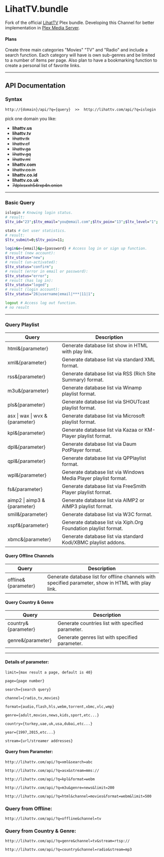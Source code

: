 # LihatTV.bundle
Fork of the official [LihatTV](http://lihattv.com/) Plex bundle.
Developing this Channel for better implementation in [Plex Media Server](https://plex.tv).

#### Plans
Create three main categories "Movies" "TV" and "Radio" and include a search function.
Each category will have is own sub-genres and be limited to a number of items per page.
Also plan to have a bookmarking function to create a personal list of favorite links.
***

## API Documentation

### Syntax

```
http://{domain}/api/?q={query}  >>  http://lihattv.com/api/?q=islogin
```
pick one domain you like:

* **lihattv.us**
* **lihattv.tv**
* ~~lihattv.tk~~
* ~~lihattv.cf~~
* ~~lihattv.ga~~
* ~~lihattv.gq~~
* ~~lihattv.ml~~
* **lihattv.com**
* ~~lihattv.co.in~~
* **lihattv.co.id**
* **lihattv.co.uk**
* ~~7dplxsxxh54rxp4n.onion~~

---

### Basic Query
```bash
islogin # Knowing login status.
# result:
$ltv_id="23";$ltv_email="you@email.com";$ltv_poin="13";$ltv_level="1";
```
```bash
stats # Get user statistics.
# result:
$ltv_submit=0;$ltv_poin=11;
```
```bash
login&e={email}&p={password} # Access log in or sign up function.
# result (new account):
$ltv_status="new";
# result (un-activated):
$ltv_status="confirm";
# result (error in email or password):
$ltv_status="error";
# result (has log in):
$ltv_status="loged";
# result (login account):
$ltv_status="26|username|email|***|11|1";
```
```bash
logout # Access log out function.
# no result
```
---

### Query Playlist

<table>
<thead>
<tr>
<th>Query</th>
<th>Description</th>
</tr>
</thead>
<tbody>
<tr>
<td>html&{parameter}</td>
<td>Generate database list show in HTML with play link.</td>
</tr>
<tr>
<td>xml&{parameter}</td>
<td>Generate database list via standard XML format.</td>
</tr>
<tr>
<td>rss&{parameter}</td>
<td>Generate database list via RSS (Rich Site Summary) format.</td>
</tr>
<tr>
<td>m3u&{parameter}</td>
<td>Generate database list via Winamp playlist format.</td>
</tr>
<tr>
<td>pls&{parameter}</td>
<td>Generate database list via SHOUTcast playlist format.</td>
</tr>
<tr>
<td>asx | wax | wvx &{parameter}</td>
<td>Generate database list via Microsoft playlist format.</td>
</tr>
<tr>
<td>kpl&{parameter}</td>
<td>Generate database list via Kazaa or KM-Player playlist format.</td>
</tr>
<tr>
<td>dpl&{parameter}</td>
<td>Generate database list via Daum PotPlayer format.</td>
</tr>
<tr>
<td>qpl&{parameter}</td>
<td>Generate database list via QPPlaylist format.</td>
</tr>
<tr>
<td>wpl&{parameter}</td>
<td>Generate database list via Windows Media Player playlist format.</td>
</tr>
<tr>
<td>fs&{parameter}</td>
<td>Generate database list via FreeSmith Player playlist format.</td>
</tr>
<tr>
<td>aimp2 | aimp3 &{parameter}</td>
<td>Generate database list via AIMP2 or AIMP3 playlist format.</td>
</tr>
<tr>
<td>smil&{parameter}</td>
<td>Generate database list via W3C format.</td>
</tr>
<tr>
<td>xspf&{parameter}</td>
<td>Generate database list via Xiph.Org Foundation playlist format.</td>
</tr>
<tr>
<td>xbmc&{parameter}</td>
<td>Generate database list via standard Kodi/XBMC playlist addons.</td>
</tr>
</tbody>
</table>

#### Query Offline Channels

<table>
<thead>
<tr>
<th>Query</th>
<th>Description</th>
</tr>
</thead>
<tbody>
<tr>
<td>offline&{parameter}</td>
<td>Generate database list for offline channels with specified parameter, show in HTML with play link.</td>
</tr>
</tbody>
</table>

#### Query Country & Genre

<table>
<thead>
<tr>
<th>Query</th>
<th>Description</th>
</tr>
</thead>
<tbody>
<tr>
<td>country&{parameter}</td>
<td>Generate countries list with specified parameter.</td>
</tr>
<tr>
<td>genre&{parameter}</td>
<td>Generate genres list with specified parameter.</td>
</tr>
</tbody>
</table>

___
#### Details of parameter:

```
limit={max result a page, default is 40}

page={page number}

search={search query}

channel={radio,tv,movies}

format={audio,flash,hls,webm,torrent,xbmc,vlc,wmp}

genre={adult,movies,news,kids,sport,etc...}

country={turkey,uae,uk,usa,dubai,etc...}

year={1997,2015,etc...}

stream={url/streamer addresses}
```

#### Query from Parameter:

```
http://lihattv.com/api/?q=xml&search=abc

http://lihattv.com/api/?q=asx&stream=mms://

http://lihattv.com/api/?q=kpl&format=webm

http://lihattv.com/api/?q=m3u&genre=news&limit=200

http://lihattv.com/api/?q=html&channel=movies&format=webm&limit=500
```

### Query from Offline:

```
http://lihattv.com/api/?q=offline&channel=tv
```

### Query from Country & Genre:

```
http://lihattv.com/api/?q=genre&channel=tv&stream=rtsp://

http://lihattv.com/api/?q=country&channel=radio&stream=mp3
```
